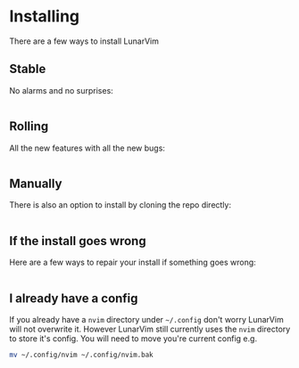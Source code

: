 # Installing

There are a few ways to install LunarVim

## Stable

No alarms and no surprises:

```bash

```

## Rolling

All the new features with all the new bugs:

```bash

```

## Manually

There is also an option to install by cloning the repo directly:

```bash

```

## If the install goes wrong

Here are a few ways to repair your install if something goes wrong:

```bash

```

## I already have a config

If you already have a `nvim` directory under `~/.config` don't worry LunarVim will not overwrite it. However LunarVim still currently uses the `nvim` directory to store it's config. You will need to move you're current config e.g.

```bash
mv ~/.config/nvim ~/.config/nvim.bak
```
